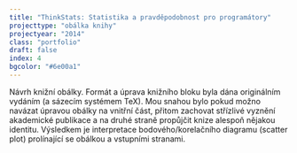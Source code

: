 ```yaml
---
title: "ThinkStats: Statistika a pravděpodobnost pro programátory"
projecttype: "obálka knihy"
projectyear: "2014"
class: "portfolio"
draft: false
index: 4
bgcolor: "#6e00a1"
---
```



Návrh knižní obálky. Formát a úprava knižního bloku byla dána originálním vydáním (a sázecím systémem TeX). Mou snahou bylo pokud možno navázat úpravou obálky na vnitřní část, přitom zachovat střízlivé vyznění akademické publikace a na druhé straně propůjčit knize alespoň nějakou identitu. Výsledkem je interpretace bodového/korelačního diagramu (scatter plot) prolínající se obálkou a vstupními stranami.